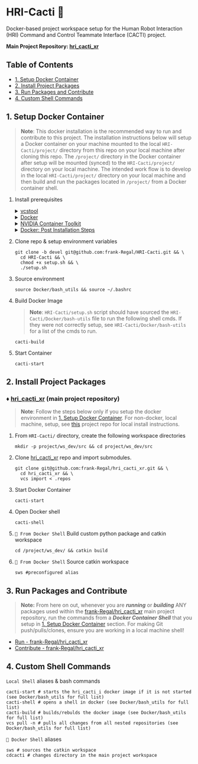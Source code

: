 # HRI-Cacti :cactus:
Docker-based project workspace setup for the Human Robot Interaction (HRI) Command and Control Teammate Interface (CACTI) project.

**Main Project Repository: [hri_cacti_xr](https://github.com/frank-Regal/hri_cacti_xr)**

## Table of Contents
   * [1. Setup Docker Container](#1-setup-docker-container)
   * [2. Install Project Packages](#2-install-project-packages)
   * [3. Run Packages and Contribute](#3-run-packages-and-contribute)
   * [4. Custom Shell Commands](#4-custom-shell-commands)

## 1. Setup Docker Container
> **Note**: This docker installation is the recommended way to run and contribute to this project. The installation instructions below will setup a Docker container on your machine mounted to the local `HRI-Cacti/project/` directory from this repo on your local machine after cloning this repo. The `/project/` directory in the Docker container after setup will be mounted (synced) to the `HRI-Cacti/project/` directory on your local machine. The intended work flow is to develop in the local `HRI-Cacti/project/` directory on your local machine and then build and run the packages located in `/project/` from a Docker container shell.
  1. Install prerequisites
            <details>
      <summary><a href="https://github.com/dirk-thomas/vcstool">vcstool</a></summary>
      <br>
    
      ```shell
      curl -s https://packagecloud.io/install/repositories/dirk-thomas/vcstool/script.deb.sh | sudo bash
      sudo apt-get update
      sudo apt install python3-vcstool
      ```
      </details>
      <details>
      <summary><a href="https://docs.docker.com/engine/install/ubuntu/">Docker</a></summary>
        <br>
        
        ```shell
        https://docs.docker.com/engine/install/ubuntu/
        ```
      </details>
      <details>
      <summary><a href="https://docs.nvidia.com/datacenter/cloud-native/container-toolkit/1.14.5/install-guide.html">NVIDIA Container Toolkit</a></summary>
        <br>

        ```shell
        https://docs.nvidia.com/datacenter/cloud-native/container-toolkit/1.14.5/install-guide.html
        ```
      </details>
      <details>
      <summary><a href="https://docs.docker.com/engine/install/linux-postinstall/">Docker: Post Installation Steps</a></summary>
        <br>
        
        ```shell
        https://docs.docker.com/engine/install/linux-postinstall/
        ```
      </details>
  3. Clone repo & setup environment variables
     ```shell
     git clone -b devel git@github.com:frank-Regal/HRI-Cacti.git && \
       cd HRI-Cacti && \
       chmod +x setup.sh && \
       ./setup.sh
     ```
  4. Source environment
     ```shell
     source Docker/bash_utils && source ~/.bashrc
     ```
  5. Build Docker Image
     >**Note**: `HRI-Cacti/setup.sh` script should have sourced the `HRI-Cacti/Docker/bash-utils` file to run the following shell cmds. If they were not correctly setup, see `HRI-Cacti/Docker/bash-utils` for a list of the cmds to run.
     ```shell
     cacti-build
     ```
  6. Start Container
     ```shell
     cacti-start
     ```

## 2. Install Project Packages
### &diams; [hri_cacti_xr](https://github.com/frank-Regal/hri_cacti_xr) (main project repository) 
  >**Note**: Follow the steps below only if you setup the docker environment in [1. Setup Docker Container](#1-setup-docker-container). For non-docker, local machine, setup, see [this](https://github.com/frank-Regal/hri_cacti_xr) project repo for local install instructions.
  1. From `HRI-Cacti/` directory, create the following workspace directories
       ```shell
       mkdir -p project/ws_dev/src && cd project/ws_dev/src
       ```
  2. Clone [hri_cacti_xr](https://github.com/frank-Regal/hri_cacti_xr) repo and import submodules.
       ```shell
       git clone git@github.com:frank-Regal/hri_cacti_xr.git && \
         cd hri_cacti_xr && \
         vcs import < .repos
       ```
  3. Start Docker Container
       ```shell
       cacti-start
       ```
  4. Open Docker shell
       ```shell
       cacti-shell
       ```
  5. `🐋 From Docker Shell` Build custom python package and catkin workspace
       ```shell
       cd /project/ws_dev/ && catkin build
       ```
  6. `🐋 From Docker Shell` Source catkin workspace
       ```shell
       sws #preconfigured alias
       ```
## 3. Run Packages and Contribute
> **Note:** From here on out, whenever you are **_running_** or **_building_** ANY packages used within the [frank-Regal/hri_cacti_xr](https://github.com/frank-Regal/hri_cacti_xr) main project repository, run the commands from a **_Docker Container Shell_** that you setup in [1. Setup Docker Container](#1-setup-docker-container) section. For making Git push/pulls/clones, ensure you are working in a local machine shell!

  - [Run - frank-Regal/hri_cacti_xr](https://github.com/frank-Regal/hri_cacti_xr?tab=readme-ov-file#2-run)
  - [Contribute - frank-Regal/hri_cacti_xr](https://github.com/frank-Regal/hri_cacti_xr?tab=readme-ov-file#3-contribute)

## 4. Custom Shell Commands
`Local Shell` aliases & bash commands
```shell
cacti-start # starts the hri_cacti_i docker image if it is not started (see Docker/bash_utils for full list)
cacti-shell # opens a shell in docker (see Docker/bash_utils for full list)
cacti-build # builds/rebulds the docker image (see Docker/bash_utils for full list)
vcs pull -n # pulls all changes from all nested repositories (see Docker/bash_utils for full list)
```

`🐋 Docker Shell` aliases
```shell
sws # sources the catkin workspace
cdcacti # changes directory in the main project workspace
```
        
